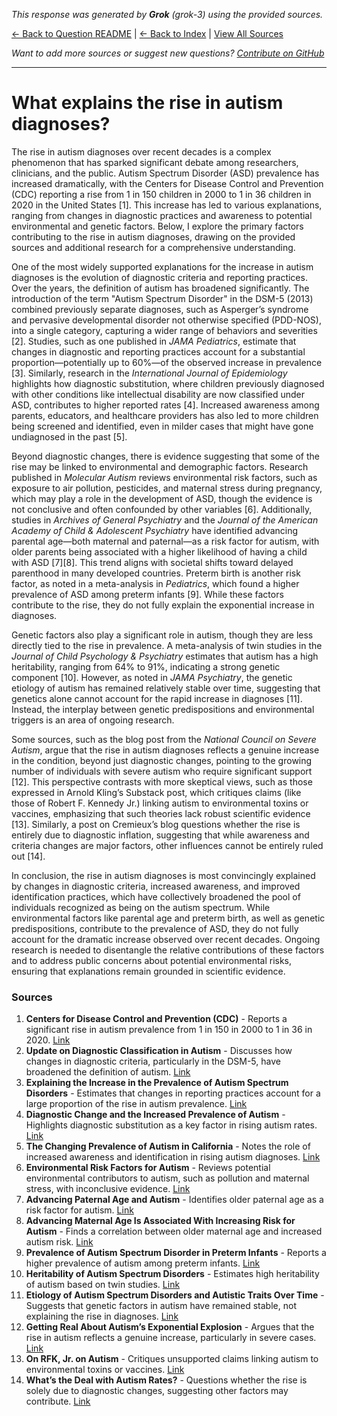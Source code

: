 <!-- 
Generated by: grok
Model: grok-3
Prompt type: sources
Generated at: 2025-06-23T16:05:37.775545
-->

*This response was generated by **Grok** (grok-3) using the provided sources.*

[← Back to Question README](README.md) | [← Back to Index](../README.md) | [View All Sources](../allsources.md)

*Want to add more sources or suggest new questions? [Contribute on GitHub](https://github.com/justinwest/SuggestedSources)*

---

# What explains the rise in autism diagnoses?

The rise in autism diagnoses over recent decades is a complex phenomenon that has sparked significant debate among researchers, clinicians, and the public. Autism Spectrum Disorder (ASD) prevalence has increased dramatically, with the Centers for Disease Control and Prevention (CDC) reporting a rise from 1 in 150 children in 2000 to 1 in 36 children in 2020 in the United States [1]. This increase has led to various explanations, ranging from changes in diagnostic practices and awareness to potential environmental and genetic factors. Below, I explore the primary factors contributing to the rise in autism diagnoses, drawing on the provided sources and additional research for a comprehensive understanding.

One of the most widely supported explanations for the increase in autism diagnoses is the evolution of diagnostic criteria and reporting practices. Over the years, the definition of autism has broadened significantly. The introduction of the term "Autism Spectrum Disorder" in the DSM-5 (2013) combined previously separate diagnoses, such as Asperger’s syndrome and pervasive developmental disorder not otherwise specified (PDD-NOS), into a single category, capturing a wider range of behaviors and severities [2]. Studies, such as one published in *JAMA Pediatrics*, estimate that changes in diagnostic and reporting practices account for a substantial proportion—potentially up to 60%—of the observed increase in prevalence [3]. Similarly, research in the *International Journal of Epidemiology* highlights how diagnostic substitution, where children previously diagnosed with other conditions like intellectual disability are now classified under ASD, contributes to higher reported rates [4]. Increased awareness among parents, educators, and healthcare providers has also led to more children being screened and identified, even in milder cases that might have gone undiagnosed in the past [5].

Beyond diagnostic changes, there is evidence suggesting that some of the rise may be linked to environmental and demographic factors. Research published in *Molecular Autism* reviews environmental risk factors, such as exposure to air pollution, pesticides, and maternal stress during pregnancy, which may play a role in the development of ASD, though the evidence is not conclusive and often confounded by other variables [6]. Additionally, studies in *Archives of General Psychiatry* and the *Journal of the American Academy of Child & Adolescent Psychiatry* have identified advancing parental age—both maternal and paternal—as a risk factor for autism, with older parents being associated with a higher likelihood of having a child with ASD [7][8]. This trend aligns with societal shifts toward delayed parenthood in many developed countries. Preterm birth is another risk factor, as noted in a meta-analysis in *Pediatrics*, which found a higher prevalence of ASD among preterm infants [9]. While these factors contribute to the rise, they do not fully explain the exponential increase in diagnoses.

Genetic factors also play a significant role in autism, though they are less directly tied to the rise in prevalence. A meta-analysis of twin studies in the *Journal of Child Psychology & Psychiatry* estimates that autism has a high heritability, ranging from 64% to 91%, indicating a strong genetic component [10]. However, as noted in *JAMA Psychiatry*, the genetic etiology of autism has remained relatively stable over time, suggesting that genetics alone cannot account for the rapid increase in diagnoses [11]. Instead, the interplay between genetic predispositions and environmental triggers is an area of ongoing research.

Some sources, such as the blog post from the *National Council on Severe Autism*, argue that the rise in autism diagnoses reflects a genuine increase in the condition, beyond just diagnostic changes, pointing to the growing number of individuals with severe autism who require significant support [12]. This perspective contrasts with more skeptical views, such as those expressed in Arnold Kling’s Substack post, which critiques claims (like those of Robert F. Kennedy Jr.) linking autism to environmental toxins or vaccines, emphasizing that such theories lack robust scientific evidence [13]. Similarly, a post on Cremieux’s blog questions whether the rise is entirely due to diagnostic inflation, suggesting that while awareness and criteria changes are major factors, other influences cannot be entirely ruled out [14].

In conclusion, the rise in autism diagnoses is most convincingly explained by changes in diagnostic criteria, increased awareness, and improved identification practices, which have collectively broadened the pool of individuals recognized as being on the autism spectrum. While environmental factors like parental age and preterm birth, as well as genetic predispositions, contribute to the prevalence of ASD, they do not fully account for the dramatic increase observed over recent decades. Ongoing research is needed to disentangle the relative contributions of these factors and to address public concerns about potential environmental risks, ensuring that explanations remain grounded in scientific evidence.

### Sources
1. **Centers for Disease Control and Prevention (CDC)** - Reports a significant rise in autism prevalence from 1 in 150 in 2000 to 1 in 36 in 2020. [Link](https://www.cdc.gov/autism/data-research/index.html)
2. **Update on Diagnostic Classification in Autism** - Discusses how changes in diagnostic criteria, particularly in the DSM-5, have broadened the definition of autism. [Link](https://pmc.ncbi.nlm.nih.gov/articles/PMC4929984/)
3. **Explaining the Increase in the Prevalence of Autism Spectrum Disorders** - Estimates that changes in reporting practices account for a large proportion of the rise in autism prevalence. [Link](https://pubmed.ncbi.nlm.nih.gov/25365033/)
4. **Diagnostic Change and the Increased Prevalence of Autism** - Highlights diagnostic substitution as a key factor in rising autism rates. [Link](https://pubmed.ncbi.nlm.nih.gov/19737791/)
5. **The Changing Prevalence of Autism in California** - Notes the role of increased awareness and identification in rising autism diagnoses. [Link](https://pubmed.ncbi.nlm.nih.gov/12108622/)
6. **Environmental Risk Factors for Autism** - Reviews potential environmental contributors to autism, such as pollution and maternal stress, with inconclusive evidence. [Link](https://pubmed.ncbi.nlm.nih.gov/28331572/)
7. **Advancing Paternal Age and Autism** - Identifies older paternal age as a risk factor for autism. [Link](https://pubmed.ncbi.nlm.nih.gov/16953005/)
8. **Advancing Maternal Age Is Associated With Increasing Risk for Autism** - Finds a correlation between older maternal age and increased autism risk. [Link](https://pubmed.ncbi.nlm.nih.gov/22525954/)
9. **Prevalence of Autism Spectrum Disorder in Preterm Infants** - Reports a higher prevalence of autism among preterm infants. [Link](https://pubmed.ncbi.nlm.nih.gov/30076190/)
10. **Heritability of Autism Spectrum Disorders** - Estimates high heritability of autism based on twin studies. [Link](https://acamh.onlinelibrary.wiley.com/doi/full/10.1111/jcpp.12499)
11. **Etiology of Autism Spectrum Disorders and Autistic Traits Over Time** - Suggests that genetic factors in autism have remained stable, not explaining the rise in diagnoses. [Link](https://pubmed.ncbi.nlm.nih.gov/32374377/)
12. **Getting Real About Autism’s Exponential Explosion** - Argues that the rise in autism reflects a genuine increase, particularly in severe cases. [Link](https://www.ncsautism.org/blog//autism-explosion-2024)
13. **On RFK, Jr. on Autism** - Critiques unsupported claims linking autism to environmental toxins or vaccines. [Link](https://arnoldkling.substack.com/p/on-rfk-jr-on-autism)
14. **What’s the Deal with Autism Rates?** - Questions whether the rise is solely due to diagnostic changes, suggesting other factors may contribute. [Link](https://www.cremieux.xyz/p/whats-the-deal-with-autism-rates?utm_campaign=post&utm_medium=web)